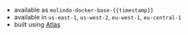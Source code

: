- available as `molindo-docker-base-{{timestamp}}`
- available in `us-east-1`, `us-west-2`, `eu-west-1`, `eu-central-1`
- built using [Atlas](https://atlas.hashicorp.com/molindo/build-configurations/docker-base)
